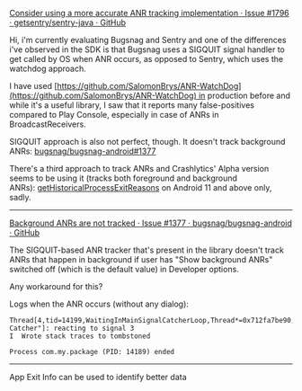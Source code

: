 

[Consider using a more accurate ANR tracking implementation · Issue #1796 · getsentry/sentry-java · GitHub](https://github.com/getsentry/sentry-java/issues/1796)

Hi, i'm currently evaluating Bugsnag and Sentry and one of the differences i've observed in the SDK is that Bugsnag uses a SIGQUIT signal handler to get called by OS when ANR occurs, as opposed to Sentry, which uses the watchdog approach.

I have used [https://github.com/SalomonBrys/ANR-WatchDog](https://github.com/SalomonBrys/ANR-WatchDog) in production before and while it's a useful library, I saw that it reports many false-positives compared to Play Console, especially in case of ANRs in BroadcastReceivers.

SIGQUIT approach is also not perfect, though. It doesn't track background ANRs: [bugsnag/bugsnag-android#1377](https://github.com/bugsnag/bugsnag-android/issues/1377)

There's a third approach to track ANRs and Crashlytics' Alpha version seems to be using it (tracks both foreground and background ANRs): [getHistoricalProcessExitReasons](https://developer.android.com/reference/kotlin/android/app/ActivityManager#gethistoricalprocessexitreasons) on Android 11 and above only, sadly.


-----------


[Background ANRs are not tracked · Issue #1377 · bugsnag/bugsnag-android · GitHub](https://github.com/bugsnag/bugsnag-android/issues/1377)


The SIGQUIT-based ANR tracker that's present in the library doesn't track ANRs that happen in background if user has "Show background ANRs" switched off (which is the default value) in Developer options.

Any workaround for this?

Logs when the ANR occurs (without any dialog):

```
Thread[4,tid=14199,WaitingInMainSignalCatcherLoop,Thread*=0x712fa7be90,peer=0x12c40cd8,"Signal Catcher"]: reacting to signal 3
I  Wrote stack traces to tombstoned

Process com.my.package (PID: 14189) ended
```


----
App Exit Info can be used to identify better data
